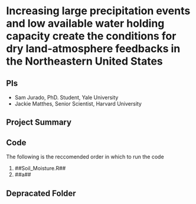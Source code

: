 # Increasing large precipitation events and low available water holding capacity create the conditions for dry land-atmosphere feedbacks in the Northeastern United States

## PIs
- Sam Jurado, PhD. Student, Yale University
- Jackie Matthes, Senior Scientist, Harvard University

## Project Summary

## Code
The following is the reccomended order in which to run the code
1. ##Soil_Moisture.R##
2. ##a##


## Depracated Folder
